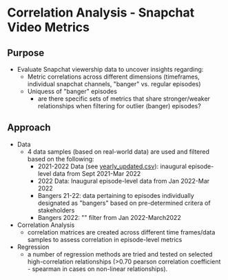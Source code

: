 # Correlation Analysis - Snapchat Video Metrics 

## Purpose 
- Evaluate Snapchat viewership data to uncover insights regarding:
    -  Metric correlations across different dimensions (timeframes, individual snapchat channels, "banger" vs. regular episodes)
    -  Uniquess of "banger" episodes 
        - are there specific sets of metrics that share stronger/weaker relationships when filtering for outlier (banger) episodes?

## Approach 
- Data
    - 4 data samples (based on real-world data) are used and filtered based on the following:
        - 2021-2022 Data (see [yearly_updated.csv](https://github.com/a-memme/snapchat_correlation_analysis/blob/main/data/yearly_updated.csv)): inaugural episode-level data from Sept 2021-Mar 2022
        - 2022 Data: Inaugural episode-level data from Jan 2022-Mar 2022
        - Bangers 21-22: data pertaining to episodes individually designated as "bangers" based on pre-determined critera of stakeholders
        - Bangers 2022: "" filter from Jan 2022-March2022  
- Correlation Analysis
    - correlation matrices are created across different time frames/data samples to assess correlation in episode-level metrics 
- Regression 
    - a number of regression methods are tried and tested on selected high-correlation relationships (>0.70 pearson correlation coefficient - spearman in cases on non-linear relationships).   
